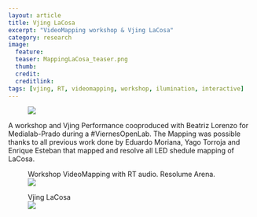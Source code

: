```yaml
---
layout: article
title: Vjing LaCosa
excerpt: "VideoMapping workshop & Vjing LaCosa"
category: research
image: 
  feature:
  teaser: MappingLaCosa_teaser.png
  thumb:
  credit: 
  creditlink: 
tags: [vjing, RT, videomapping, workshop, ilumination, interactive]
---
```


<figure class="one">
	<img src="https://c1.staticflickr.com/3/2906/33448927230_25f0f2d5a1_o.gif">
</figure>

A workshop and Vjing Performance cooproduced with Beatriz Lorenzo for Medialab-Prado during a #ViernesOpenLab. The Mapping was possible thanks to all previous work done by Eduardo Moriana, Yago Torroja and Enrique Esteban that mapped and resolve all LED shedule mapping of LaCosa. 

<figure class="one">
	<figcaption>Workshop VideoMapping with RT audio. Resolume Arena.</figcaption>
	<img src="https://c2.staticflickr.com/4/3754/33429391260_885c5ce73b_z.jpg">
</figure>

<figure class="one">
	<figcaption>Vjing LaCosa</figcaption>
	<img src="https://c1.staticflickr.com/3/2835/33658009632_edfb8f26d5_z.jpg">
</figure>




